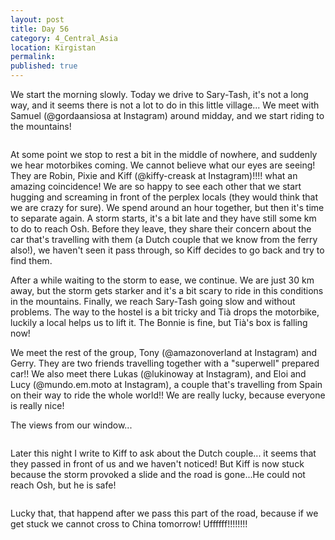 ```yaml
---
layout: post
title: Day 56
category: 4_Central_Asia
location: Kirgistan
permalink: 
published: true
---
```


We start the morning slowly. Today we drive to Sary-Tash, it's not a long way, and it seems there is not a lot to do in this little village... We meet with Samuel (@gordaansiosa at Instagram) around midday, and we start riding to the mountains!

<p><a
href="https://lh3.googleusercontent.com/x6G6YGnihJb4fV0GaTh8jlqm0lfGd5S0Uo-NMZM5RAYoFF1EP1wxHn711eeGj3Nx_bLq8DGS63jOEGAIL_5-H1wWMSpblq4poyms9ys4spg89oArn0ANrxLDwyYGGeZqwH3tu617fomVLoyRHvj8iJEiwZukG3ycPVDQ9CE-PzyrEXPwrD4GMmEr14Rqw_Nu0L8T6tQEKNMEfKY2eZbmfklHuYlpKb7wqA77eMweBx2Ev7gXiS2icTZCe7cPHg0NEO6fsW3fhcCQ2Sdr4P9eoDzzxTeIIeYNsKGw09ytthpJ7zbyxE7U47iv8qwnb1e2W5BAN_4BsVMRURKj1cdDeL1MksopyYSIRmrLhNvKDCMNcVpJDQC6xQl3TPrVKvB0o31e71OJJdaAurgnYLUrhMe84QjFaU1Kie61eSNI1LLijYJpHM-Vt980H_5LLlSODia5n7pO2cNySAA5RCkCgFwpshDEFJDUDsZHi5Xm00vi5Vpy_uSWgzaZWn_7bzrw9R5PcGbMY5Ml0lQeht9_qswUwksOkl6u3XTkhTw9QGgRKlcfos65tGehsH3E3Dnv_vpp7FCeI2BYQSqXkR2IBhFYnB7HqqEqY8i6uQWsWoSxpRn_FmXA5dUBQEaGZl9KdgYRdt1M7YuARD_FKgXGgniiQ8dC0h09S1yrJ_Na_u912JV3Nv7k7farvw=w1052-h789-no"><img 
src="https://lh3.googleusercontent.com/x6G6YGnihJb4fV0GaTh8jlqm0lfGd5S0Uo-NMZM5RAYoFF1EP1wxHn711eeGj3Nx_bLq8DGS63jOEGAIL_5-H1wWMSpblq4poyms9ys4spg89oArn0ANrxLDwyYGGeZqwH3tu617fomVLoyRHvj8iJEiwZukG3ycPVDQ9CE-PzyrEXPwrD4GMmEr14Rqw_Nu0L8T6tQEKNMEfKY2eZbmfklHuYlpKb7wqA77eMweBx2Ev7gXiS2icTZCe7cPHg0NEO6fsW3fhcCQ2Sdr4P9eoDzzxTeIIeYNsKGw09ytthpJ7zbyxE7U47iv8qwnb1e2W5BAN_4BsVMRURKj1cdDeL1MksopyYSIRmrLhNvKDCMNcVpJDQC6xQl3TPrVKvB0o31e71OJJdaAurgnYLUrhMe84QjFaU1Kie61eSNI1LLijYJpHM-Vt980H_5LLlSODia5n7pO2cNySAA5RCkCgFwpshDEFJDUDsZHi5Xm00vi5Vpy_uSWgzaZWn_7bzrw9R5PcGbMY5Ml0lQeht9_qswUwksOkl6u3XTkhTw9QGgRKlcfos65tGehsH3E3Dnv_vpp7FCeI2BYQSqXkR2IBhFYnB7HqqEqY8i6uQWsWoSxpRn_FmXA5dUBQEaGZl9KdgYRdt1M7YuARD_FKgXGgniiQ8dC0h09S1yrJ_Na_u912JV3Nv7k7farvw=w1052-h789-no" alt=""></a></p>

At some point we stop to rest a bit in the middle of nowhere, and suddenly we hear motorbikes coming. We cannot believe what our eyes are seeing! They are Robin, Pixie and Kiff (@kiffy-creask at Instagram)!!!! what an amazing coincidence! We are so happy to see each other that we start hugging and screaming in front of the perplex locals (they would think that we are crazy for sure). We spend around an hour together, but then it's time to separate again. A storm starts, it's a bit late and they have still some km to do to reach Osh. Before they leave, they share their concern about the car that's travelling with them (a Dutch couple that we know from the ferry also!), we haven't seen it pass through, so Kiff decides to go back and try to find them.

After a while waiting to the storm to ease, we continue. We are just 30 km away, but the storm gets starker and it's a bit scary to ride in this conditions in the mountains. Finally, we reach Sary-Tash going slow and without problems. The way to the hostel is a bit tricky and Tià drops the motorbike, luckily a local helps us to lift it. The Bonnie is fine, but Tià's box is falling now!

We meet the rest of the group, Tony (@amazonoverland at Instagram) and Gerry. They are two friends travelling together with a "superwell" prepared car!! We also meet there Lukas (@lukinoway at Instagram), and Eloi and Lucy (@mundo.em.moto at Instagram), a couple that's travelling from Spain on their way to ride the whole world!! We are really lucky, because everyone is really nice!

The views from our window...

<p><a
href="https://lh3.googleusercontent.com/UlmMLkpBykkkL0V26mliuV3FkC4vXPle8LRq6MtJW8cgARfSgk8_C2Mxi8S15f1wyJ7FFpXo2kxFpjxXc820QQbmvGfkPCVvXkSaDdfvzYqVMjqKkKKRu5-eeGBgzgCo-YmXrF0j5Co3oj6hBGfz6ruo0dG4bZCgG-E_nvNxdaXt1Q4CUwvN5XOoWFwlec2llif4p-nEskjczmCvHtXOdJbuFpxrN1sdm2zH1pK7-5bXuNnRZsD3g7Xos14NvHfX3EabZTVQjsXB28xt3rxeQa7t1zrTkF0CPOwjI9J2XoIVS878PkiSfqyG-V8y1wLfPIkE6bA6QTi48Pc0Vpiqf6xxr1KzuFCoFak70z31g9lm2kWmH-67szfFJ6NuWPudRHzufjn4vduvD05IX4IdH_udX0gDmsQlQP-lyPtMrwrkgky6Iv2v-DL9GzQzVsXZo03bhZVRGTL0DPMjua5qAGqJ50XZTdz9XBxtxUCBW0A6PTBSSGcbNgJJvRCOHr2WwLfCfE1--AFJg5zgN8tyFLqgntGbPAA0IxH5ptbRi8YUYztN-iJAZp8mUbuaFqVhw49M-5x3FShS5oUR9myk6-F2ytHMhnhDUWBCnLykLawV9yOJ9KGerXFdpFzvEEwlbZjHlpcBNCVYuD14yxgES_iPfJinO9RFzfD4iXHfdLTu1dJknaZh9fBRHQ=w1052-h789-no"><img 
src="https://lh3.googleusercontent.com/UlmMLkpBykkkL0V26mliuV3FkC4vXPle8LRq6MtJW8cgARfSgk8_C2Mxi8S15f1wyJ7FFpXo2kxFpjxXc820QQbmvGfkPCVvXkSaDdfvzYqVMjqKkKKRu5-eeGBgzgCo-YmXrF0j5Co3oj6hBGfz6ruo0dG4bZCgG-E_nvNxdaXt1Q4CUwvN5XOoWFwlec2llif4p-nEskjczmCvHtXOdJbuFpxrN1sdm2zH1pK7-5bXuNnRZsD3g7Xos14NvHfX3EabZTVQjsXB28xt3rxeQa7t1zrTkF0CPOwjI9J2XoIVS878PkiSfqyG-V8y1wLfPIkE6bA6QTi48Pc0Vpiqf6xxr1KzuFCoFak70z31g9lm2kWmH-67szfFJ6NuWPudRHzufjn4vduvD05IX4IdH_udX0gDmsQlQP-lyPtMrwrkgky6Iv2v-DL9GzQzVsXZo03bhZVRGTL0DPMjua5qAGqJ50XZTdz9XBxtxUCBW0A6PTBSSGcbNgJJvRCOHr2WwLfCfE1--AFJg5zgN8tyFLqgntGbPAA0IxH5ptbRi8YUYztN-iJAZp8mUbuaFqVhw49M-5x3FShS5oUR9myk6-F2ytHMhnhDUWBCnLykLawV9yOJ9KGerXFdpFzvEEwlbZjHlpcBNCVYuD14yxgES_iPfJinO9RFzfD4iXHfdLTu1dJknaZh9fBRHQ=w1052-h789-no" alt=""></a></p>

Later this night I write to Kiff to ask about the Dutch couple... it seems that they passed in front of us and we haven't noticed! But Kiff is now stuck because the storm provoked a slide and the road is gone...He could not reach Osh, but he is safe!

<p><a
href="https://lh3.googleusercontent.com/4f2i6brKXT9hV8B0WVGfHsi6yu_QOlj30cZomvh7DBPY5FCaP_tSO_aiy0obUgPGDrK6eHwsf-suk4FV1i1aWbrcTA_afJdUT5npP2zXXRYRkNrslg2r65PxtSAENyyM9csqozfsge0-gRztmMrFkEuYpWICW-ZlIxTa42nGgFOIU7kMKNzztI9pNVr77CCIGh1CUHgYDq2WETqdW3l-c6jdmI7NRrjF6wmm_PJRdqSelaxfcdIXADCVIx-O2uhOKzVJgWb5jUHGhlF8LINYUdm2UjrP4Ony33-u10J1iZlJp_sVkIDgstU8H7N977cHht0-GTAtr9jBhb4_-473CQTWpa9RUr8CgBk5U0cOFq-O38bU8TNVE9fa0iDZHhcD3N9lo1bTjzBVwHK9givsX2JO-qIJ4N2yuQhQSec3zZiy9s93G3YNoK_-Mhfv1yCXFMkZm5gJY1_ANFYSfOQkaLjI1yUipDDdTqunftitdpNZRWY4npfYQI41IQDWi9xhq8Wei6hjl8NTOE_9_DdPa82L1_LoUlzJA3BTd3dLw5EQrlat3jT-Hz9ljQXbYNT26QJbYXMV2BPhkWPWTTNCn5WiTgvHcywxyrrhfSbiCKiiqUtY9m4hOGTD4mypvovPJHyos4czKpAdxhbdem2CdMLTRLQtLTCSKycHcREkRRIproMDRzIXCGryJQ=w640-h362-k-no"><img 
src="https://lh3.googleusercontent.com/4f2i6brKXT9hV8B0WVGfHsi6yu_QOlj30cZomvh7DBPY5FCaP_tSO_aiy0obUgPGDrK6eHwsf-suk4FV1i1aWbrcTA_afJdUT5npP2zXXRYRkNrslg2r65PxtSAENyyM9csqozfsge0-gRztmMrFkEuYpWICW-ZlIxTa42nGgFOIU7kMKNzztI9pNVr77CCIGh1CUHgYDq2WETqdW3l-c6jdmI7NRrjF6wmm_PJRdqSelaxfcdIXADCVIx-O2uhOKzVJgWb5jUHGhlF8LINYUdm2UjrP4Ony33-u10J1iZlJp_sVkIDgstU8H7N977cHht0-GTAtr9jBhb4_-473CQTWpa9RUr8CgBk5U0cOFq-O38bU8TNVE9fa0iDZHhcD3N9lo1bTjzBVwHK9givsX2JO-qIJ4N2yuQhQSec3zZiy9s93G3YNoK_-Mhfv1yCXFMkZm5gJY1_ANFYSfOQkaLjI1yUipDDdTqunftitdpNZRWY4npfYQI41IQDWi9xhq8Wei6hjl8NTOE_9_DdPa82L1_LoUlzJA3BTd3dLw5EQrlat3jT-Hz9ljQXbYNT26QJbYXMV2BPhkWPWTTNCn5WiTgvHcywxyrrhfSbiCKiiqUtY9m4hOGTD4mypvovPJHyos4czKpAdxhbdem2CdMLTRLQtLTCSKycHcREkRRIproMDRzIXCGryJQ=w640-h362-k-no" alt=""></a></p>

Lucky that, that happend after we pass this part of the road, because if we get stuck we cannot cross to China tomorrow! Uffffff!!!!!!!!